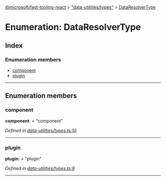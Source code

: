 [@microsoft/fast-tooling-react](../README.md) > ["data-utilities/types"](../modules/_data_utilities_types_.md) > [DataResolverType](../enums/_data_utilities_types_.dataresolvertype.md)

# Enumeration: DataResolverType

## Index

### Enumeration members

* [component](_data_utilities_types_.dataresolvertype.md#component)
* [plugin](_data_utilities_types_.dataresolvertype.md#plugin)

---

## Enumeration members

<a id="component"></a>

###  component

**component**:  = "component"

*Defined in [data-utilities/types.ts:10](https://github.com/Microsoft/fast-dna/blob/164dd3ca/packages/fast-tooling-react/src/data-utilities/types.ts#L10)*

___
<a id="plugin"></a>

###  plugin

**plugin**:  = "plugin"

*Defined in [data-utilities/types.ts:9](https://github.com/Microsoft/fast-dna/blob/164dd3ca/packages/fast-tooling-react/src/data-utilities/types.ts#L9)*

___


